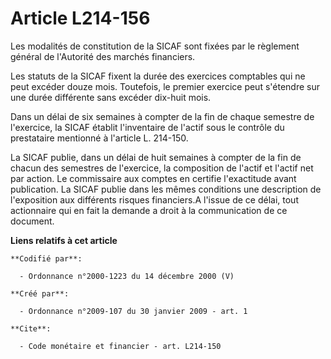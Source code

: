 # Article L214-156

Les modalités de constitution de la SICAF sont fixées par le règlement général de l'Autorité des marchés financiers. 

Les statuts de la SICAF fixent la durée des exercices comptables qui ne peut excéder douze mois. Toutefois, le premier
exercice peut s'étendre sur une durée différente sans excéder dix-huit mois. 

Dans un délai de six semaines à compter de la fin de chaque semestre de l'exercice, la SICAF établit l'inventaire de l'actif
sous le contrôle du prestataire mentionné à l'article L. 214-150. 

La SICAF publie, dans un délai de huit semaines à compter de la fin de chacun des semestres de l'exercice, la composition de
l'actif et l'actif net par action. Le commissaire aux comptes en certifie l'exactitude avant publication. La SICAF publie
dans les mêmes conditions une description de l'exposition aux différents risques financiers.A l'issue de ce délai, tout
actionnaire qui en fait la demande a droit à la communication de ce document.

**Liens relatifs à cet article**

	**Codifié par**:

	  - Ordonnance n°2000-1223 du 14 décembre 2000 (V)

	**Créé par**:

	  - Ordonnance n°2009-107 du 30 janvier 2009 - art. 1

	**Cite**:

	  - Code monétaire et financier - art. L214-150
